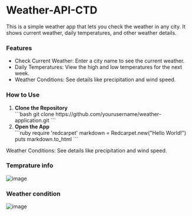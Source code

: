# Weather-API-CTD
This is a simple weather app that lets you check the weather in any city. It shows current weather, daily temperatures, and other weather details.
### Features
<ul>
  <li>Check Current Weather: Enter a city name to see the current weather.</li>
  <li>Daily Temperatures: View the high and low temperatures for the next week.</li>
  <li>Weather Conditions: See details like precipitation and wind speed.</li>
</ul>

### How to Use
<ol>
  <li><b>Clone the Repository</b></li>
  ```bash
  git clone https://github.com/yourusername/weather-application.git
```
  <li><b>Open the App</b></li>
  ```ruby
require 'redcarpet'
markdown = Redcarpet.new("Hello World!")
puts markdown.to_html
```
</ol>

Weather Conditions: See details like precipitation and wind speed.
### Temprature info
![image](https://github.com/user-attachments/assets/72d6fcc2-f347-4a0e-8084-fbcb29d34042)
### Weather condition
![image](https://github.com/user-attachments/assets/1ea4a088-049c-43fe-9e5b-fed718abc221)

